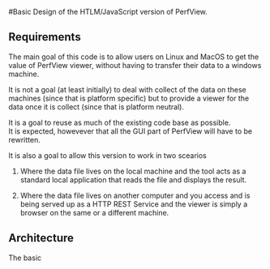 

#Basic Design of the HTLM/JavaScript version of PerfView.  

## Requirements

The main goal of this code is to allow users on Linux and MacOS to 
get the value of PerfView viewer, without having to transfer their
data to a windows machine.   

It is not a goal (at least initially) to deal with collect of the data
on these machines (since that is platform specific) but to provide a 
viewer for the data once it is collect (since that is platform neutral).

It is a goal to reuse as much of the existing code base as possible.   
It is expected, howevever that all the GUI part of PerfView will have
to be rewritten.   

It is also a goal to allow this version to work in two scearios

   1. Where the data file lives on the local machine and the 
      tool acts as a standard local application that reads the file
      and displays the result.

   2. Where the data file lives on another computer and you access 
      and is being served up as a HTTP REST Service and the viewer
      is simply a browser on the same or a different machine.   

## Architecture

The basic 






